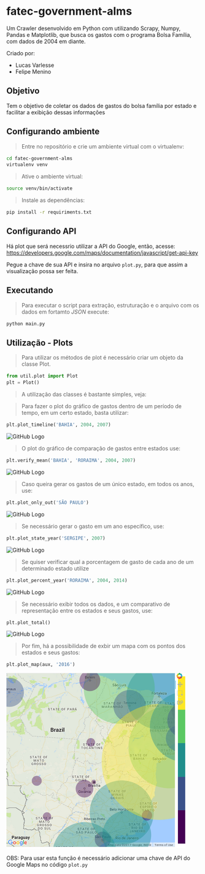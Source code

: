 # fatec-government-alms
Um Crawler desenvolvido em Python com utilizando Scrapy, Numpy, Pandas e Matplotlib, que busca os gastos com o programa Bolsa Família, com dados de 2004 em diante.

Criado por:
 * Lucas Varlesse
 * Felipe Menino

## Objetivo

Tem o objetivo de coletar os dados de gastos do bolsa família por estado e facilitar a exibição dessas informações

## Configurando ambiente

>Entre no repositório e crie um ambiente virtual com o virtualenv:

```sh
cd fatec-government-alms
virtualenv venv
```

>Ative o ambiente virtual:

```sh
source venv/bin/activate
```

>Instale as dependências:

```sh
pip install -r requiriments.txt
```
## Configurando API

Há plot que será necessrio utilizar a API do Google, então, acesse:
https://developers.google.com/maps/documentation/javascript/get-api-key

Pegue a chave de sua API e insira no arquivo <code>plot.py</code>, para que assim a visualização possa ser feita.

## Executando

>Para executar o script para extração, estruturação e o arquivo com os dados em fortamto *JSON* execute:

```py
python main.py
```

## Utilização - Plots

>Para utilizar os métodos de plot é necessário criar um objeto da classe Plot.
```python
from util.plot import Plot
plt = Plot()
```

>A utilização das classes é bastante simples, veja:

>Para fazer o plot do gráfico de gastos dentro de um período de tempo, em um certo estado, basta utilizar:

```python
plt.plot_timeline('BAHIA', 2004, 2007)
```
![GitHub Logo](/images/plot_timeline.png)

>O plot do gráfico de comparação de gastos entre estados use:
```python
plt.verify_mean('BAHIA', 'RORAIMA', 2004, 2007)
```
![GitHub Logo](/images/plot_verify_mean.png)

>Caso queira gerar os gastos de um único estado, em todos os anos, use:
```python
plt.plot_only_out('SÃO PAULO')
```
![GitHub Logo](/images/plot_only_out.png)

>Se necessário gerar o gasto em um ano específico, use:
```python
plt.plot_state_year('SERGIPE', 2007)
```
![GitHub Logo](/images/plot_state_year.png)

>Se quiser verificar qual a porcentagem de gasto de cada ano de um determinado estado utilize
```python
plt.plot_percent_year('RORAIMA', 2004, 2014)
```
![GitHub Logo](/images/plot_percent_year.png)

>Se necessário exibir todos os dados, e um comparativo de representação entre os estados e seus gastos, use:
```python
plt.plot_total()
```
![GitHub Logo](/images/plot_total.png)

>Por fim, há a possibilidade de exbir um mapa com os pontos dos estados e seus gastos:

```python
plt.plot_map(aux, '2016')
```
![GitHub Logo](/images/mapTotal.png)

OBS: Para usar esta função é necessário adicionar uma chave de API do Google Maps no código <code>plot.py</code>
